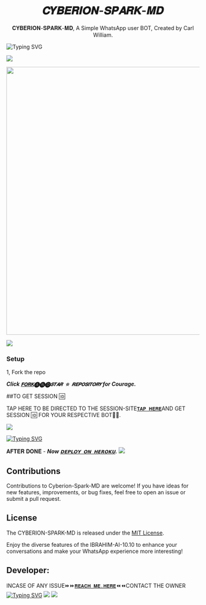  <h1 align="center"> 𝑪𝒀𝑩𝑬𝑹𝑰𝑶𝑵-𝑺𝑷𝑨𝑹𝑲-𝑴𝑫 </h1>
<p align="center"> 𝐂𝐘𝐁𝐄𝐑𝐈𝐎𝐍-𝐒𝐏𝐀𝐑𝐊-𝐌𝐃, A Simple WhatsApp user BOT, Created by Carl William.
</p>

<img src="https://readme-typing-svg.demolab.com?font=Black+Ops+One&size=50&pause=1000&color=1BAFBAFF&center=true&width=910&height=100&lines= THANKS FOR CHOOSING+CYBERION-SPARK;MULTI+DEVICE+WHATSAPP+BOT;CREATED+BY+CARL+;RELEASED+2.8.2024" alt="Typing SVG" /></a>

<a><img src='https://i.imgur.com/LyHic3i.gif'/></a>


<img src="https://telegra.ph/file/ce441b6655752d71b80fa.jpg" width="700" height="700"/>


<a><img src='https://i.imgur.com/LyHic3i.gif'/></a>


### Setup

1, Fork the repo

   ***Click [`𝐅𝐎𝐑𝐊`](https://github.com/Carl165/Cyberion-Spark-MD/fork)🅐🅝🅓`𝑺𝑻𝑨𝑹 ☆ 𝑹𝑬𝑷𝑶𝑺𝑰𝑻𝑶𝑹𝒀` for Courage.***
  


##TO GET SESSION 🆔 

TAP HERE TO BE DIRECTED TO THE SESSION-SITE[`𝐓𝐀𝐏 𝐇𝐄𝐑𝐄`](https://github.com/Carl165/SESSION_SITE)AND GET SESSION 🆔 FOR YOUR RESPECTIVE BOT🤖🦾.



<a><img src='https://i.imgur.com/LyHic3i.gif'/></a>


[![Typing SVG](https://readme-typing-svg.herokuapp.com?font=Rockstar-ExtraBold&color=blue&lines=𝐃𝐄𝐏𝐋𝐎𝐘+𝐎𝐍+𝐇𝐄𝐑𝐎𝐊𝐔)](https://git.io/typing-svg)


   
𝐀𝐅𝐓𝐄𝐑 𝐃𝐎𝐍𝐄 - ***Now [`𝗗𝗘𝗣𝗟𝗢𝗬 𝗢𝗡 𝗛𝗘𝗥𝗢𝗞𝗨`](https://dashboard.heroku.com/new?template=https://github.com/CARL165/Cyberion-Spark-MD/tree/main?tab=readme-ov-file).***
<a><img src='https://i.imgur.com/LyHic3i.gif'/></a>



## Contributions

Contributions to Cyberion-Spark-MD are welcome! If you have ideas for new features, improvements, or bug fixes, feel free to open an issue or submit a pull request.

## License

The CYBERION-SPARK-MD is released under the [MIT License](https://opensource.org/licenses/MIT).

Enjoy the diverse features of the IBRAHIM-AI-10.10  to enhance your conversations and make your WhatsApp experience more interesting!

## Developer:
INCASE OF ANY ISSUE⏩️⏩️[`𝐑𝐄𝐀𝐂𝐇 𝐌𝐄.𝐇𝐄𝐑𝐄`](https://github.com/Carl165/CARLTECH-INFO)⏪️⏪️CONTACT THE OWNER
[![Typing SVG](https://readme-typing-svg.herokuapp.com?font=Rockstar-ExtraBold&color=blue&lines=𝑹𝑬𝑨𝑪𝑯+𝑴𝑬+𝑯𝑬𝑹𝑬+𝑪𝑨𝑹𝑳)](https://git.io/typing-svg)
<a><img src='https://i.imgur.com/LyHic3i.gif'/></a>
<a><img src='https://i.imgur.com/LyHic3i.gif'/></a>


